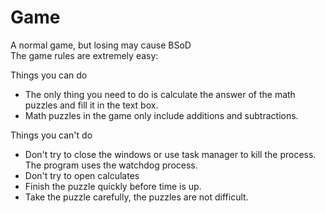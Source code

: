 # Game
A normal game, but losing may cause BSoD  
The game rules are extremely easy:

Things you can do  
- The only thing you need to do is calculate the answer of the math puzzles and fill it in the text box.
- Math puzzles in the game only include additions and subtractions.

Things you can't do  
- Don't try to close the windows or use task manager to kill the process. The program uses the watchdog process.
- Don't try to open calculates
- Finish the puzzle quickly before time is up.
- Take the puzzle carefully, the puzzles are not difficult.
